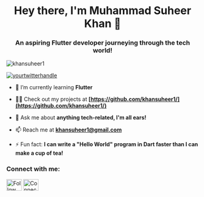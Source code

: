 <h1 align="center">Hey there, I'm Muhammad Suheer Khan 👋</h1>
<h3 align="center">An aspiring Flutter developer journeying through the tech world!</h3>

<p align="left"> <img src="https://komarev.com/ghpvc/?username=khansuheer1&label=Profile%20views&color=0e75b6&style=flat" alt="khansuheer1" /> </p>

<p align="left"> <a href="https://twitter.com/yourtwitterhandle" target="blank"><img src="https://img.shields.io/twitter/follow/yourtwitterhandle?logo=twitter&style=for-the-badge" alt="yourtwitterhandle" /></a> </p>

- 🌱 I’m currently learning **Flutter**

- 👨‍💻 Check out my projects at **[https://github.com/khansuheer1/](https://github.com/khansuheer1/)**

- 💬 Ask me about **anything tech-related, I'm all ears!**

- 📫 Reach me at **khansuheer1@gmail.com**

- ⚡ Fun fact: **I can write a "Hello World" program in Dart faster than I can make a cup of tea!**


<h3 align="left">Connect with me:</h3>
<p align="left">
<a href="[https://twitter.com/suheer_khan96](https://x.com/suheer_khan96)" target="blank"><img align="center" src="https://raw.githubusercontent.com/rahuldkjain/github-profile-readme-generator/master/src/images/icons/Social/twitter.svg" alt="Follow me on Twitter" height="30" width="40" /></a>
<a href="[https://www.linkedin.com/in/suheer-khan/](https://www.linkedin.com/in/suheer-khan/)" target="blank"><img align="center" src="https://raw.githubusercontent.com/rahuldkjain/github-profile-readme-generator/master/src/images/icons/Social/linked-in-alt.svg" alt="Connect with me on Linkedin" height="30" width="40" /></a>
</p>

<!---
- 👋 Hi, I’m Muhammad Suheer Khan
- 👀 I’m interested in mobile app development, AI, and exploring the latest tech trends.
- 🌱 I’m currently learning Flutter.
- 📫 You can reach me at khansuheer1@gmail.com
- ⚡ Fun fact: I can write a "Hello World" program in Dart faster than I can make a cup of tea!
--->
<!---
suheerthedev/suheerthedev is a ✨ special ✨ repository because its `README.md` (this file) appears on your GitHub profile.
You can click the Preview link to take a look at your changes.
--->
